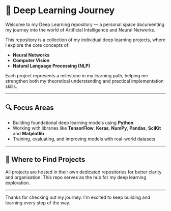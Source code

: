 # 🧠 Deep Learning Journey

Welcome to my Deep Learning repository — a personal space documenting my journey into the world of Artificial Intelligence and Neural Networks.

This repository is a collection of my individual deep learning projects, where I explore the core concepts of:

- **Neural Networks**
- **Computer Vision**
- **Natural Language Processing (NLP)**

Each project represents a milestone in my learning path, helping me strengthen both my theoretical understanding and practical implementation skills.

---

## 🔍 Focus Areas

- Building foundational deep learning models using **Python**
- Working with libraries like **TensorFlow**, **Keras**, **NumPy**, **Pandas**, **SciKit** and **Matplotlib**
- Training, evaluating, and improving models with real-world datasets

---

## 📁 Where to Find Projects

All projects are hosted in their own dedicated repositories for better clarity and organisation. This repo serves as the hub for my deep learning exploration.

---

Thanks for checking out my journey. I'm excited to keep building and learning every step of the way.
